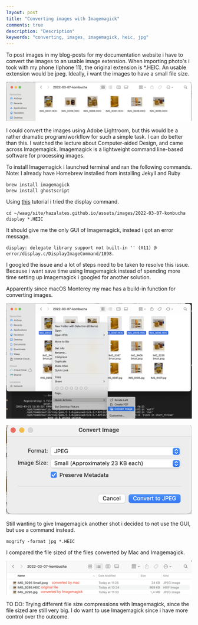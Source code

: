 ```yaml
---
layout: post
title: "Converting images with Imagemagick"
comments: true
description: "Description"
keywords: "converting, images, imagemagick, heic, jpg"
---
```


To post images in my blog-posts for my documentation website i have to convert the images to an usable image extension. When importing photo's i took with my phone (Iphone 11), the original extension is *.HEIC. An usable extension would be jpeg. Ideally, i want the images to have a small file size. 

![Screenshot-01](/assets/images/2022-03-21-imagemagick/screenshot-01.png)

I could convert the images using Adobe Lightroom, but this would be a rather dramatic program/workflow for such a simple task. I can do better than this. I watched the lecture about Computer-aided Design, and came across Imagemagick. Imagemagick is a lightweight command line-based software for processing images. 

To install Imagemagick i launched terminal and ran the following commands. Note: I already have Homebrew installed from installing Jekyll and Ruby  

    brew install imagemagick
    brew install ghostscript

Using [this](https://opensource.com/article/17/8/imagemagick) tutorial i tried the display command.  

    cd ~/waag/site/hazalates.github.io/assets/images/2022-03-07-kombucha
    display *.HEIC

It should give me the only GUI of Imagemagick, instead i got an error message.  

    display: delegate library support not built-in '' (X11) @ error/display.c/DisplayImageCommand/1898.

I googled the issue and a lot of steps need to be taken to resolve this issue. Because i want save time using Imagemagick instead of spending more time setting up Imagemagick i googled for another solution. 

Apparently since macOS Monterey‌ my mac has a build-in function for converting images.

![Screenshot-02](/assets/images/2022-03-21-imagemagick/screenshot-02.png)

![Screenshot-03](/assets/images/2022-03-21-imagemagick/screenshot-03.png)

Still wanting to give Imagemagick another shot i decided to not use the GUI, but use a command instead.  

    mogrify -format jpg *.HEIC

I compared the file sized of the files converted by Mac and Imagemagick. 

![Screenshot-04](/assets/images/2022-03-21-imagemagick/screenshot-04.png)

TO DO: Trying different file size compressions with Imagemagick, since the file sized are still very big. I do want to use Imagemagick since i have more control over the outcome. 